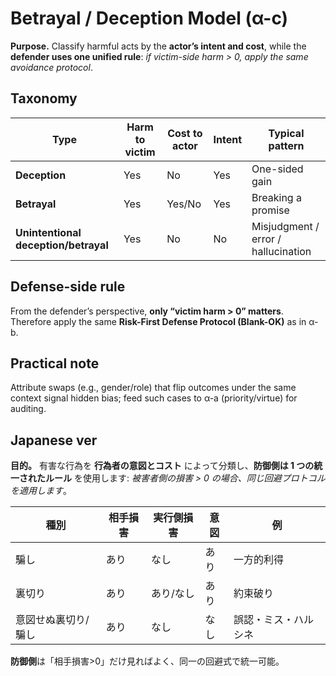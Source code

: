 # Betrayal / Deception Model (α-c)

**Purpose.** Classify harmful acts by the **actor’s intent and cost**, while the **defender uses one unified rule**: *if victim-side harm > 0, apply the same avoidance protocol*.

## Taxonomy

| Type                         | Harm to victim | Cost to actor | Intent | Typical pattern |
|-----------------------------|----------------|---------------|--------|-----------------|
| **Deception**               | Yes            | No            | Yes    | One-sided gain  |
| **Betrayal**                | Yes            | Yes/No        | Yes    | Breaking a promise |
| **Unintentional deception/betrayal** | Yes  | No            | No     | Misjudgment / error / hallucination |

## Defense-side rule
From the defender’s perspective, **only “victim harm > 0” matters**.  
Therefore apply the same **Risk-First Defense Protocol (Blank-OK)** as in α-b.

## Practical note
Attribute swaps (e.g., gender/role) that flip outcomes under the same context signal hidden bias; feed such cases to α-a (priority/virtue) for auditing.


## Japanese ver

**目的。** 有害な行為を **行為者の意図とコスト** によって分類し、**防御側は 1 つの統一されたルール** を使用します: *被害者側の損害 > 0 の場合、同じ回避プロトコルを適用します*。

| 種別 | 相手損害 | 実行側損害 | 意図 | 例 |
|---|---|---|---|---|
| 騙し | あり | なし | あり | 一方的利得 |
| 裏切り | あり | あり/なし | あり | 約束破り |
| 意図せぬ裏切り/騙し | あり | なし | なし | 誤認・ミス・ハルシネ |

**防御側**は「相手損害>0」だけ見ればよく、同一の回避式で統一可能。

